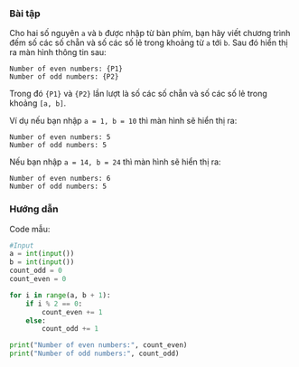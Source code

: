 ### **Bài tập**

Cho hai số nguyên `a` và `b` được nhập từ bàn phím, bạn hãy viết chương trình đếm số các số chẵn và số các số lẻ trong khoảng từ `a` tới `b`. Sau đó hiển thị ra màn hình thông tin sau:

``` markup
Number of even numbers: {P1}
Number of odd numbers: {P2}
```

Trong đó `{P1}` và `{P2}` lần lượt là số các số chẵn và số các số lẻ trong khoảng `[a, b]`.

Ví dụ nếu bạn nhập `a = 1, b = 10` thì màn hình sẽ hiển thị ra:

``` markup
Number of even numbers: 5
Number of odd numbers: 5
```

Nếu bạn nhập `a = 14, b = 24` thì màn hình sẽ hiển thị ra:

``` markup
Number of even numbers: 6
Number of odd numbers: 5
```

### Hướng dẫn

Code mẫu:

``` python
#Input
a = int(input())
b = int(input())
count_odd = 0
count_even = 0

for i in range(a, b + 1):
    if i % 2 == 0:
        count_even += 1
    else:
        count_odd += 1

print("Number of even numbers:", count_even)
print("Number of odd numbers:", count_odd)
```
